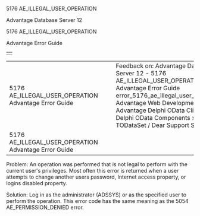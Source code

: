 5176 AE\_ILLEGAL\_USER\_OPERATION




Advantage Database Server 12  

5176 AE\_ILLEGAL\_USER\_OPERATION

Advantage Error Guide

|  |
| --- |
|  |

|  |  |  |  |  |
| --- | --- | --- | --- | --- |
| 5176 AE\_ILLEGAL\_USER\_OPERATION  Advantage Error Guide |  |  | Feedback on: Advantage Database Server 12 - 5176 AE\_ILLEGAL\_USER\_OPERATION Advantage Error Guide error\_5176\_ae\_illegal\_user\_operation Advantage Web Development > Advantage Delphi OData Client > Delphi OData Components > TODataSet / Dear Support Staff, |  |
| 5176 AE\_ILLEGAL\_USER\_OPERATION  Advantage Error Guide |  |  |  |  |

Problem: An operation was performed that is not legal to perform with the current user's privileges. Most often this error is returned when a user attempts to change another users password, Internet access property, or logins disabled property.

Solution: Log in as the administrator (ADSSYS) or as the specified user to perform the operation. This error code has the same meaning as the 5054 AE\_PERMISSION\_DENIED error.